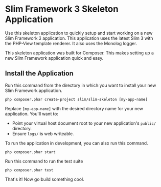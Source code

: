 # Slim Framework 3 Skeleton Application

Use this skeleton application to quickly setup and start working on a new Slim Framework 3 application. This application uses the latest Slim 3 with the PHP-View template renderer. It also uses the Monolog logger.

This skeleton application was built for Composer. This makes setting up a new Slim Framework application quick and easy.

## Install the Application

Run this command from the directory in which you want to install your new Slim Framework application.

    php composer.phar create-project slim/slim-skeleton [my-app-name]

Replace `[my-app-name]` with the desired directory name for your new application. You'll want to:

* Point your virtual host document root to your new application's `public/` directory.
* Ensure `logs/` is web writeable.

To run the application in development, you can also run this command. 

	php composer.phar start

Run this command to run the test suite

	php composer.phar test

That's it! Now go build something cool.
   